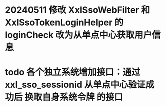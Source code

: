 # 20240511 修改 XxlSsoWebFilter 和 XxlSsoTokenLoginHelper 的 loginCheck 改为从单点中心获取用户信息

# todo 各个独立系统增加接口：通过 xxl_sso_sessionid 从单点中心验证成功后 换取自身系统令牌 的接口
